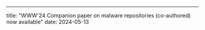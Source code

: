 ---
title: "WWW'24 Companion paper on malware repositories (co-authored) now available"
date: 2024-05-13
